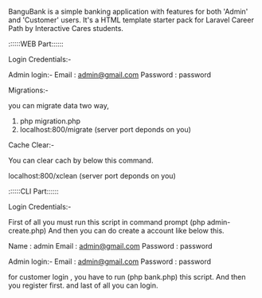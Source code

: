 BanguBank is a simple banking application with features for both 'Admin' and 'Customer' users. It's a HTML template starter pack for Laravel Career Path by Interactive Cares students.


::::::WEB Part::::::

Login Credentials:-

Admin login:-
Email : admin@gmail.com
Password : password


Migrations:-

you can migrate data two way,
1. php migration.php
2. localhost:800/migrate (server port deponds on you)

Cache Clear:-

You can clear cach by below this command.

localhost:800/xclean (server port deponds on you)


::::::CLI Part::::::

Login Credentials:-

First of all you must run this script in command prompt (php admin-create.php) 
And then you can do create a account like below this.

Name : admin
Email : admin@gmail.com
Password : password

Admin login:-
Email : admin@gmail.com
Password : password


for customer login , you have to run (php bank.php) this script.
And then you register first. and last of all you can login.

